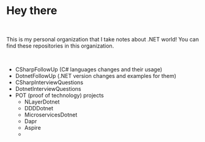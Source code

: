 # Hey there

<br />

This is my personal organization that I take notes about .NET world!
You can find these repositories in this organization.

<br />

- CSharpFollowUp (C# languages changes and their usage)
- DotnetFollowUp (.NET version changes and examples for them)
- CSharpInterviewQuestions
- DotnetInterviewQuestions
- POT (proof of technology) projects
  - NLayerDotnet
  - DDDDotnet
  - MicroservicesDotnet
  - Dapr
  - Aspire
  - 
